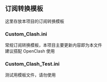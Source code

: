 ## 订阅转换模板  
这里存放本项目的订阅转换模板  
  
  
### Custom_Clash.ini  
常规订阅转换模板，本项目主要更新内容即为本文件  
建议搭配 OpenClash 使用  
  
### Custom_Clash_Test.ini  
测试用模板文件，请勿使用  